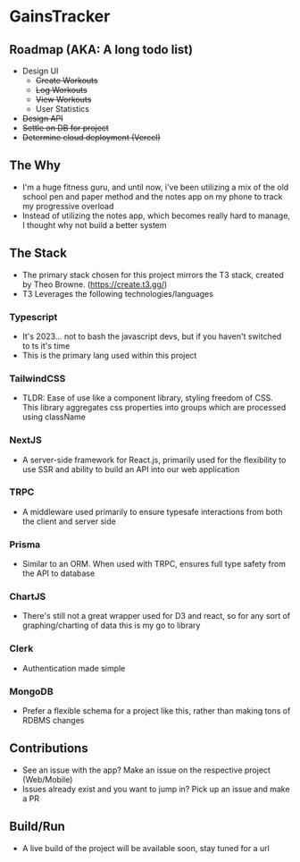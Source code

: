 # GainsTracker

## Roadmap (AKA: A long todo list)

- Design UI
  - ~~Create Workouts~~
  - ~~Log Workouts~~
  - ~~View Workouts~~
  - User Statistics
- ~~Design API~~
- ~~Settle on DB for project~~
- ~~Determine cloud deployment (Vercel)~~

## The Why

- I'm a huge fitness guru, and until now, i've been utilizing a mix of the old school pen and paper method and the notes app on my phone to track my progressive overload
- Instead of utilizing the notes app, which becomes really hard to manage, I thought why not build a better system

## The Stack

- The primary stack chosen for this project mirrors the T3 stack, created by Theo Browne. (https://create.t3.gg/)
- T3 Leverages the following technologies/languages

### Typescript

- It's 2023... not to bash the javascript devs, but if you haven't switched to ts it's time
- This is the primary lang used within this project

### TailwindCSS

- TLDR: Ease of use like a component library, styling freedom of CSS. This library aggregates css properties into groups which are processed using className

### NextJS

- A server-side framework for React.js, primarily used for the flexibility to use SSR and ability to build an API into our web application

### TRPC

- A middleware used primarily to ensure typesafe interactions from both the client and server side

### Prisma

- Similar to an ORM. When used with TRPC, ensures full type safety from the API to database

### ChartJS

- There's still not a great wrapper used for D3 and react, so for any sort of graphing/charting of data this is my go to library

### Clerk

- Authentication made simple

### MongoDB

- Prefer a flexible schema for a project like this, rather than making tons of RDBMS changes

## Contributions

- See an issue with the app? Make an issue on the respective project (Web/Mobile)
- Issues already exist and you want to jump in? Pick up an issue and make a PR

## Build/Run

- A live build of the project will be available soon, stay tuned for a url
